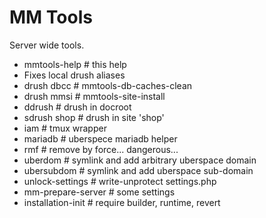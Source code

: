 MM Tools
========

Server wide tools.

* mmtools-help # this help
* Fixes local drush aliases
* drush dbcc # mmtools-db-caches-clean
* drush mmsi # mmtools-site-install
* ddrush # drush in docroot
* sdrush shop # drush in site 'shop'
* iam # tmux wrapper
* mariadb # uberspece mariadb helper
* rmf # remove by force... dangerous...
* uberdom # symlink and add arbitrary uberspace domain
* ubersubdom # symlink and add uberspace sub-domain
* unlock-settings # write-unprotect settings.php
* mm-prepare-server # some settings
* installation-init # require builder, runtime, revert

